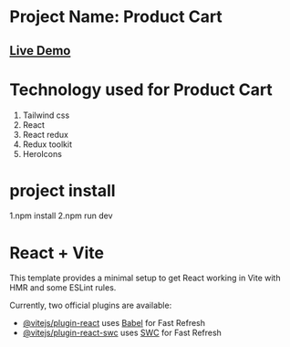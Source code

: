 # Project Name: Product Cart

## [Live Demo](https://products-cart-oft9.netlify.app)


# Technology used for Product Cart

1. Tailwind css
2. React
3. React redux
4. Redux toolkit
5. HeroIcons

# project install
1.npm install
2.npm run dev

# React + Vite

This template provides a minimal setup to get React working in Vite with HMR and some ESLint rules.

Currently, two official plugins are available:

- [@vitejs/plugin-react](https://github.com/vitejs/vite-plugin-react/blob/main/packages/plugin-react/README.md) uses [Babel](https://babeljs.io/) for Fast Refresh
- [@vitejs/plugin-react-swc](https://github.com/vitejs/vite-plugin-react-swc) uses [SWC](https://swc.rs/) for Fast Refresh
